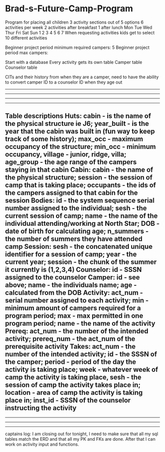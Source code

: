# Brad-s-Future-Camp-Program
Program for placing all children 3 activity sections out of 5 options
6 activities per week
2 activities after breakfast
1 after lunch
Mon Tue Wed Thur Fri Sat Sun
1   2   3   4    5   6    7
When requesting activities kids get to select 10 different activities

Beginner project period minimum required campers: 5
Beginner project period max campers: 

 Start with a database 
 Every activity gets its own table
 Camper table
 Counselor table
 
 CITs and their history from when they are a camper, need to have the ability to convert camper ID to a counselor ID when they age out 

-----------------------------------------
-----------------------------------------
-----------------------------------------
-----------------------------------------
Table descriptions
Huts: cabin - is the name of the physical structure ie J6; year_built - is the year that the cabin was built in (fun way to keep track of some history); max_occ - maximum occupancy of the structure; min_occ - minimum occupancy, village - junior, ridge, villa; age_group - the age range of the campers staying in that cabin
Cabin: cabin - the name of the physical structure; session - the session of camp that is taking place; occupants - the ids of the campers assigned to that cabin for the session
Bodies: id - the system sequence serial number assigned to the individual; sesh - the current session of camp; name - the name of the individual attending/working at North Star; DOB - date of birth for calculating age; n_summers - the number of summers they have attended camp
Session: sesh - the concatenated unique identifier for a session of camp; year - the current year; session - the chunk of the summer it currently is (1,2,3,4)
Counselor: id - SSSN assigned to the counselor
Camper: id - see above; name - the individuals name; age - calculated from the DOB
Activity: act_num - serial number assigned to each activity; min - minimum amount of campers required for a program period; max - max permitted in one program period; name - the name of the activity
Prereq: act_num - the number of the intended activity; prereq_num - the act_num of the prerequisite activity
Takes: act_num - the number of the intended activity; id - the SSSN of the camper; period - period of the day the activity is taking place; week - whatever week of camp the activity is taking place, sesh - the session of camp the activity takes place in; location - area of camp the activity is taking place in; inst_id - SSSN of the counselor instructing the activity
-----------------------------------------
-----------------------------------------
-----------------------------------------
-----------------------------------------
captains log: I am closing out for tonight, I need to make sure that all my sql tables match the ERD and that all my PK and FKs are done.  After that I can work on activity input and functions.
